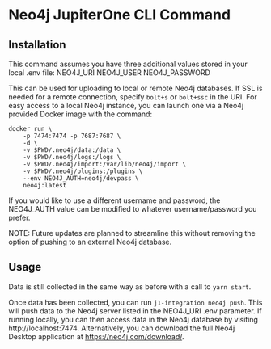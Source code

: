 # Neo4j JupiterOne CLI Command

## Installation

This command assumes you have three additional values stored in your
local .env file:
  NEO4J_URI
  NEO4J_USER
  NEO4J_PASSWORD

This can be used for uploading to local or remote Neo4j databases.  If
SSL is needed for a remote connection, specify `bolt+s` or `bolt+ssc` 
in the URI.  For easy access to a local Neo4j instance, you can launch 
one via a Neo4j provided Docker image with the command:

```
docker run \
    -p 7474:7474 -p 7687:7687 \
    -d \
    -v $PWD/.neo4j/data:/data \
    -v $PWD/.neo4j/logs:/logs \
    -v $PWD/.neo4j/import:/var/lib/neo4j/import \
    -v $PWD/.neo4j/plugins:/plugins \
    --env NEO4J_AUTH=neo4j/devpass \
    neo4j:latest
```

If you would like to use a different username and password, the NEO4J_AUTH
value can be modified to whatever username/password you prefer.

NOTE:  Future updates are planned to streamline this without removing 
the option of pushing to an external Neo4j database.

## Usage

Data is still collected in the same way as before with a call to `yarn start`.

Once data has been collected, you can run `j1-integration neo4j push`.  This will
push data to the Neo4j server listed in the NEO4J_URI .env parameter.  If
running locally, you can then access data in the Neo4j database by visiting
http://localhost:7474.  Alternatively, you can download the full Neo4j 
Desktop application at https://neo4j.com/download/.